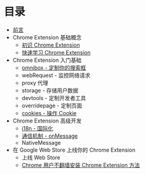 # 目录

* [前言](../README.md)
* Chrome Extension 基础概念
  * [初识 Chrome Extension](./overview/index.md)
  * [快速学习 Chrome Extension](./overview/quickstart.md)
* Chrome Extension 入门基础
  * [omnibox - 定制你的搜索框](./basics/omnibox.md)
  * webRequest - 监控网络请求
  * proxy 代理
  * storage - 存储用户数据
  * devtools - 定制开发者工具
  * overridepage - 定制页面
  * [cookies - 操作 Cookie](./basics/cookies.md)
* Chrome Extension 高级开发
  * [i18n - 国际化](./advanced/i18n.md)
  * [通信机制 - onMessage](./advanced/connect.md)
  * NativeMessage
* 在 Google Web Store 上线你的 Chrome Extension
  * 上线 Web Store
  * [Chrome 用户不翻墙安装 Chrome Extension 方法](./publish/install_with_gfw.md)

